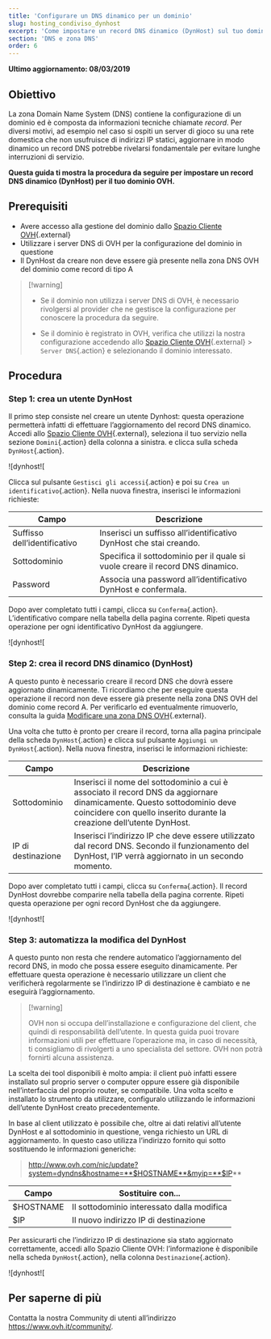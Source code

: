 ```yaml
---
title: 'Configurare un DNS dinamico per un dominio'
slug: hosting_condiviso_dynhost
excerpt: 'Come impostare un record DNS dinamico (DynHost) sul tuo dominio OVH'
section: 'DNS e zona DNS'
order: 6
---
```


**Ultimo aggiornamento: 08/03/2019**

## Obiettivo

La zona Domain Name System (DNS) contiene la configurazione di un dominio ed è composta da informazioni tecniche chiamate <i>record</i>. Per diversi motivi, ad esempio nel caso si ospiti un server di gioco su una rete domestica che non usufruisce di indirizzi IP statici, aggiornare in modo dinamico un record DNS potrebbe rivelarsi fondamentale per evitare lunghe interruzioni di servizio. 

**Questa guida ti mostra la procedura da seguire per impostare un record DNS dinamico (DynHost) per il tuo dominio OVH.**

## Prerequisiti

- Avere accesso alla gestione del dominio dallo [Spazio Cliente OVH](https://www.ovh.com/auth/?action=gotomanager){.external}
- Utilizzare i server DNS di OVH per la configurazione del dominio in questione
- Il DynHost da creare non deve essere già presente nella zona DNS OVH del dominio come record di tipo A

> \[!warning]
>
> - Se il dominio non utilizza i server DNS di OVH, è necessario rivolgersi al provider che ne gestisce la configurazione per conoscere la procedura da seguire.
> 
> - Se il dominio è registrato in OVH, verifica che utilizzi la nostra configurazione accedendo allo [Spazio Cliente OVH](https://www.ovh.com/auth/?action=gotomanager){.external} > `Server DNS`{.action} e selezionando il dominio interessato.
>

## Procedura

### Step 1: crea un utente DynHost

Il primo step consiste nel creare un utente Dynhost: questa operazione permetterà infatti di effettuare l’aggiornamento del record DNS dinamico. Accedi allo [Spazio Cliente OVH](https://www.ovh.com/auth/?action=gotomanager){.external}, seleziona il tuo servizio nella sezione `Domini`{.action} della colonna a sinistra. e clicca sulla scheda `DynHost`{.action}.

![dynhost![

Clicca sul pulsante `Gestisci gli accessi`{.action} e poi su `Crea un identificativo`{.action}. Nella nuova finestra, inserisci le informazioni richieste:

|Campo|Descrizione|
|---|---|
|Suffisso dell’identificativo|Inserisci un suffisso all’identificativo DynHost che stai creando.|
|Sottodominio|Specifica il sottodominio per il quale si vuole creare il record DNS dinamico.|
|Password|Associa una password all’identificativo DynHost e confermala.|

Dopo aver completato tutti i campi, clicca su `Conferma`{.action}. L’identificativo compare nella tabella della pagina corrente. Ripeti questa operazione per ogni identificativo DynHost da aggiungere.

![dynhost![

### Step 2: crea il record DNS dinamico (DynHost)

A questo punto è necessario creare il record DNS che dovrà essere aggiornato dinamicamente. Ti ricordiamo che per eseguire questa operazione il record non deve essere già presente nella zona DNS OVH del dominio come record A. Per verificarlo ed eventualmente rimuoverlo, consulta la guida [Modificare una zona DNS OVH](https://docs.ovh.com/it/domains/web_hosting_modifica_la_tua_zona_dns/){.external}.

Una volta che tutto è pronto per creare il record, torna alla pagina principale della scheda `DynHost`{.action} e clicca sul pulsante `Aggiungi un DynHost`{.action}. Nella nuova finestra, inserisci le informazioni richieste:

|Campo|Descrizione|
|---|---|
|Sottodominio|Inserisci il nome del sottodominio a cui è associato il record DNS da aggiornare dinamicamente. Questo sottodominio deve coincidere con quello inserito durante la creazione dell’utente DynHost.|
|IP di destinazione|Inserisci l’indirizzo IP che deve essere utilizzato dal record DNS. Secondo il funzionamento del DynHost, l’IP verrà aggiornato in un secondo momento.|

Dopo aver completato tutti i campi, clicca su `Conferma`{.action}. Il record DynHost dovrebbe comparire nella tabella della pagina corrente.  Ripeti questa operazione per ogni record DynHost che da aggiungere.

![dynhost![

### Step 3: automatizza la modifica del DynHost

A questo punto non resta che rendere automatico l’aggiornamento del record DNS, in modo che possa essere eseguito dinamicamente. Per effettuare questa operazione è necessario utilizzare un client che verificherà regolarmente se l’indirizzo IP di destinazione è cambiato e ne eseguirà l’aggiornamento.

> \[!warning]
>
> OVH non si occupa dell’installazione e configurazione del client, che quindi di responsabilità dell’utente. In questa guida puoi trovare informazioni utili per effettuare l’operazione ma, in caso di necessità, ti consigliamo di rivolgerti a uno specialista del settore. OVH non potrà fornirti alcuna assistenza. 
>

La scelta dei tool disponibili è molto ampia: il client può infatti essere installato sul proprio server o computer oppure essere già disponibile nell’interfaccia del proprio router, se compatibile. Una volta scelto e installato lo strumento da utilizzare, configuralo utilizzando le informazioni dell’utente DynHost creato precedentemente.

In base al client utilizzato è possibile che, oltre ai dati relativi all’utente DynHost e al sottodominio in questione, venga richiesto un URL di aggiornamento. In questo caso utilizza l’indirizzo fornito qui sotto sostituendo le informazioni generiche:

> http://www.ovh.com/nic/update?system=dyndns&hostname=**$HOSTNAME**&myip=**$IP**

|Campo|Sostituire con...|
|---|---|
|$HOSTNAME|Il sottodominio interessato dalla modifica|
|$IP|Il nuovo indirizzo IP di destinazione|

Per assicurarti che l’indirizzo IP di destinazione sia stato aggiornato correttamente, accedi allo Spazio Cliente OVH: l’informazione è disponibile nella scheda `DynHost`{.action}, nella colonna `Destinazione`{.action}.

![dynhost![

## Per saperne di più

Contatta la nostra Community di utenti all’indirizzo <https://www.ovh.it/community/>.